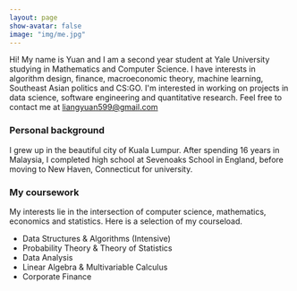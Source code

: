 ```yaml
---
layout: page
show-avatar: false
image: "img/me.jpg"
---
```


Hi! My name is Yuan and I am a second year student at Yale University studying in Mathematics and Computer Science. I have interests in algorithm design, finance, macroeconomic theory, machine learning, Southeast Asian politics and CS:GO. I'm interested in working on projects in data science, software engineering and quantitative research. Feel free to contact me at liangyuan599@gmail.com

### Personal background

I grew up in the beautiful city of Kuala Lumpur. After spending 16 years in Malaysia, I completed high school at Sevenoaks School in England, before moving to New Haven, Connecticut for university. 

### My coursework

My interests lie in the intersection of computer science, mathematics, economics and statistics. Here is a selection of my courseload.
* Data Structures & Algorithms (Intensive)
* Probability Theory & Theory of Statistics
* Data Analysis 
* Linear Algebra & Multivariable Calculus
* Corporate Finance